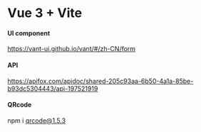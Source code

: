 # Vue 3 + Vite

#### UI component

https://vant-ui.github.io/vant/#/zh-CN/form

#### API

https://apifox.com/apidoc/shared-205c93aa-6b50-4a1a-85be-b93dc5304443/api-197521919

#### QRcode

npm i qrcode@1.5.3
